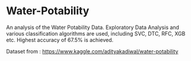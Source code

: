 # Water-Potability
An analysis of the Water Potability Data. 
Exploratory Data Analysis and various classification algorithms are used, including SVC, DTC, RFC, XGB etc. 
Highest accuracy of 67.5% is achieved.

Dataset from : https://www.kaggle.com/adityakadiwal/water-potability
